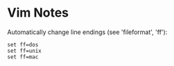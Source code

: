 # Vim Notes

Automatically change line endings (see 'fileformat', 'ff'):
```
set ff=dos
set ff=unix
set ff=mac
```
